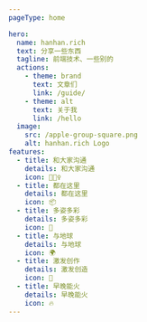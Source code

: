 ```yaml
---
pageType: home

hero:
  name: hanhan.rich
  text: 分享一些东西
  tagline: 前端技术、一些别的
  actions:
    - theme: brand
      text: 文章们
      link: /guide/
    - theme: alt
      text: 关于我
      link: /hello
  image:
    src: /apple-group-square.png
    alt: hanhan.rich Logo
features:
  - title: 和大家沟通
    details: 和大家沟通
    icon: 🏃🏻‍♀️
  - title: 都在这里
    details: 都在这里
    icon: 📦
  - title: 多姿多彩
    details: 多姿多彩
    icon: 🎨
  - title: 与地球
    details: 与地球
    icon: 🌍
  - title: 激发创作
    details: 激发创造
    icon: 🌈
  - title: 早晚能火
    details: 早晚能火
    icon: 🔥
---
```


